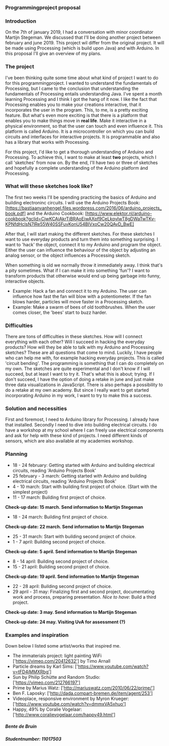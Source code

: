 ### Programmingproject proposal

### **Introduction**
On the 7th of january 2019, I had a conversation with minor coordinator Martijn Stegeman. We discussed that I'll be doing another project between february and june 2019. This project wil differ from the original project. It will be made using Processing (which is build upon Java) and with Arduino. In this proposal I'll give an overview of my plans.


### **The project**
I've been thinking quite some time about what kind of project I want to do for this programmingproject. I wanted to understand the fundamentals of Processing, but I came to the conclusion that understanding the fundamentals of Processing entails understanding Java. I've spent a month learning Processing and I think I got the hang of it now. I like the fact that Processing enables you to make your creations interactive, that it incorporates the user in the program. This, to me, is a pretty exciting feature. But what's even more exciting is that there is a platform that enables you to make things move in **real life**. Make it interactive in a physical environment, so that the user can touch and even influence it. 
This platform is called Arduino. It is a microcontroller on which you can build circuits and interfaces for interactive projects. It is programmable and also has a library that works with Processing. 

For this project, I'd like to get a thorough understanding of Arduino and Processing. To achieve this, I want to make at least **two** projects, which I call 'sketches' from now on. By the end, I'll have two or three of sketches and hopefully a complete understanding of the Arduino platform ánd Processing. 


### **What will these sketches look like?**
The first two weeks I'll be spending practicing the basics of Arduino and building electroninc circuits. I will use the Arduino Projects Book: [https://bastiaanvanhengel.files.wordpress.com/2016/06/arduino_projects_book.pdf] and the Arduino Cookbook: [https://www.elektor.nl/arduino-cookbook?gclid=CjwKCAiAkrTjBRAoEiwAXpf9CeLkqyIwT8gDWaTwTKv-KPNfdHclsN7lRe55W40SSFuvKonU54BIVxoCw20QAvD_BwE]

After that, I will start making the different sketches. For these sketches I want to use everyday products and turn them into something surprising. I want to 'hack' the object, connect it to my Arduino and program the object. Either the user can influence the behaviour of the object by adjusting an analog sensor, or the object influences a Processing sketch. 

When something is old we normally throw it immediately away. I think that's a pity sometimes. What if I can make it into something 'fun'? I want to transform products that otherwise would end up being garbage into funny, interactive objects.

- Example: Hack a fan and connect it to my Arduino. The user can influence how fast the fan will blow with a potentiometer. If the fan blows harder, particles will move faster in a Processing sketch. 
- Example: Make a swarm of bees of old toothbrushes. When the user comes closer, the 'bees' start to buzz harder.


### **Difficulties**
There are tons of difficulties in these sketches. How will I connect everything with each other? Will I succeed in hacking the everyday products? How will they be able to talk with my Arduino and Processing sketches? These are all questions that come to mind. Luckily, I have people who can help me with, for example hacking everyday projects. This is called 'circuit bending'. The programming is something that I can do completely on my own. 
The sketches are quite experimental and I don't know if I will succeed, but at least I want to try it. That's what this is about; trying. If I don't succeed, I have the option of doing a retake in june and just make three data visualizations in JavaScript. There is also perhaps a possibility to do a retake at my own academy. But since I really want to get started incorporating Arduino in my work, I want to try to make this a success.


### **Solution and necessities**
First and foremost, I need to Arduino library for Processing. I already have that installed. Secondly I need to dive into building electrical circuits. I do have a workshop at my school where I can freely use electrical components and ask for help with these kind of projects. I need different kinds of sensors, which are also available at my academies workshop.

### **Planning**
- 18 - 24 february: Getting started with Arduino and building electrical circuits, reading 'Arduino Projects Book'
- 25 february - 3 march: Getting started with Arduino and building electrical circuits, reading 'Arduino Projects Book'
- 4 - 10 march: Start with building first project of choice. (Start with the simplest project)
- 11 - 17 march: Building first project of choice.

**Check-up date: 15 march. Send information to Martijn Stegeman** 

- 18 - 24 march: Building first project of choice.

**Check-up date: 22 march. Send information to Martijn Stegeman** 

- 25 - 31 march: Start with building second project of choice.
- 1 - 7 april: Building second project of choice.

**Check-up date: 5 april. Send information to Martijn Stegeman** 

- 8 - 14 april: Building second project of choice.
- 15 - 21 april: Building second project of choice.

**Check-up date: 19 april. Send information to Martijn Stegeman** 

- 22 - 28 april: Building second project of choice. 
- 29 april - 31 may: Finalizing first and second project, documentating work and process, preparing presentation.
*Nice to have*: Build a third project.

**Check-up date: 3 may. Send information to Martijn Stegeman** 

**Check-up date: 24 may. Visiting UvA for assessment (?)** 


### **Examples and inspiration**
Down below I listed some artist/works that inspired me. 
- The immaterials project: light painting WiFi ['https://vimeo.com/20412632'] by Timo Arnall
- Particle dreams by Karl Sims: ['https://www.youtube.com/watch?v=tFD4jMMXRbg']
- Sun by Philip Schütte and Random Studio: ['https://vimeo.com/212766197']
- Prime by Marius Watz: ['http://mariuswatz.com/2010/06/22/prime/']
- Ben F. Laposky: ['http://dada.compart-bremen.de/item/agent/253']
- Videoplace, responsive environment by Myron Krueger: ['https://www.youtube.com/watch?v=dmmxVA5xhuo']
- Happy, 49% by Coralie Vogelaar: ['http://www.coralievogelaar.com/happy49.html']


##### Bente de Bruin 
##### Studentnumber: 11017503
